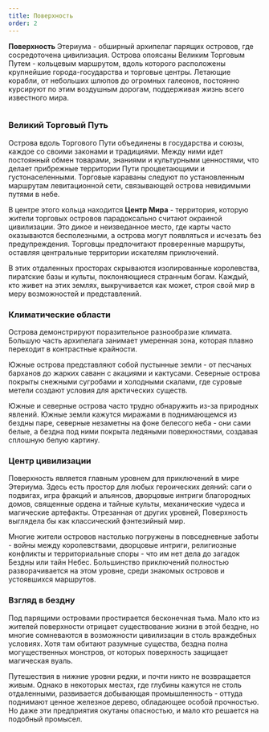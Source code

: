 ```yaml
---
title: Поверхность
order: 2
---
```


**Поверхность** Этериума - обширный архипелаг парящих островов, где сосредоточена цивилизация. Острова опоясаны Великим Торговым Путем - кольцевым маршрутом, вдоль которого расположены крупнейшие города-государства и торговые центры. Летающие корабли, от небольших шлюпов до огромных галеонов, постоянно курсируют по этим воздушным дорогам, поддерживая жизнь всего известного мира.

<Image name="world-layer-4.webp" />

### Великий Торговый Путь

Острова вдоль Торгового Пути объединены в государства и союзы, каждое со своими законами и традициями. Между ними идет постоянный обмен товарами, знаниями и культурными ценностями, что делает прибрежные территории Пути процветающими и густонаселенными. Торговые караваны следуют по установленным маршрутам левитационной сети, связывающей острова невидимыми путями в небе.

В центре этого кольца находится **Центр Мира** - территория, которую жители торговых островов парадоксально считают окраиной цивилизации. Это дикое и неизведанное место, где карты часто оказываются бесполезными, а острова могут появляться и исчезать без предупреждения. Торговцы предпочитают проверенные маршруты, оставляя центральные территории искателям приключений.

В этих отдаленных просторах скрываются изолированные королевства, пиратские базы и культы, поклоняющиеся странным богам. Каждый, кто живет на этих землях, выкручивается как может, строя свой мир в меру возможностей и представлений.

### Климатические области

Острова демонстрируют поразительное разнообразие климата. Большую часть архипелага занимает умеренная зона, которая плавно переходит в контрастные крайности.

Южные острова представляют собой пустынные земли - от песчаных барханов до жарких саванн с акациями и кактусами. Северные острова покрыты снежными сугробами и холодными скалами, где суровые метели создают условия для арктических существ.

Южные и северные острова часто трудно обнаружить из-за природных явлений. Южные земли кажутся миражами в поднимающемся из бездны паре, северные незаметны на фоне белесого неба - они сами белые, а бездна под ними покрыта ледяными поверхностями, создавая сплошную белую картину.

### Центр цивилизации

Поверхность является главным уровнем для приключений в мире Этериума. Здесь есть простор для любых героических деяний: саги о подвигах, игра фракций и альянсов, дворцовые интриги благородных домов, священные ордена и тайные культы, механические чудеса и магические артефакты. Отрезанная от других уровней, Поверхность выглядела бы как классический фэнтезийный мир.

Многие жители островов настолько погружены в повседневные заботы - войны между королевствами, дворцовые интриги, религиозные конфликты и территориальные споры - что им нет дела до загадок Бездны или тайн Небес. Большинство приключений полностью разворачивается на этом уровне, среди знакомых островов и устоявшихся маршрутов.

### Взгляд в бездну

Под парящими островами простирается бесконечная тьма. Мало кто из жителей поверхности отрицает существование жизни в этой бездне, но многие сомневаются в возможности цивилизации в столь враждебных условиях. Хотя там обитают разумные существа, бездна полна могущественных монстров, от которых поверхность защищает магическая вуаль.

Путешествия в нижние уровни редки, и почти никто не возвращается живым. Однако в некоторых местах, где глубины кажутся не столь отдаленными, развивается добывающая промышленность - оттуда поднимают ценное железное дерево, обладающее особой прочностью. Но даже эти предприятия окутаны опасностью, и мало кто решается на подобный промысел.